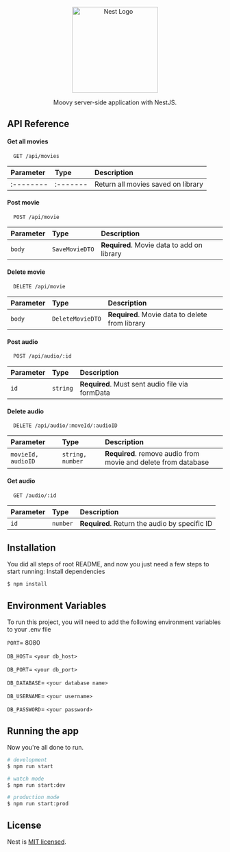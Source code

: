 <p align="center">
  <a href="http://nestjs.com/" target="blank"><img src="https://nestjs.com/img/logo-small.svg" width="200" alt="Nest Logo" /></a>
</p>

[circleci-image]: https://img.shields.io/circleci/build/github/nestjs/nest/master?token=abc123def456
[circleci-url]: https://circleci.com/gh/nestjs/nest

  <p align="center">Moovy server-side application with NestJS.</p>
  
## API Reference

#### Get all movies

```http
  GET /api/movies
```

| Parameter | Type     | Description                        |
| :-------- | :------- | :--------------------------------- | 
| :-------- | :------- | Return all movies saved on library |

#### Post movie

```http
  POST /api/movie
```

| Parameter | Type           | Description                                |
| :------   | :------------- | :----------------------------------------- |
| `body`    | `SaveMovieDTO` | **Required**. Movie data to add on library |

#### Delete movie

```http
  DELETE /api/movie
```

| Parameter | Type             | Description                                     |
| :------   | :--------------- | :---------------------------------------------- |
| `body`    | `DeleteMovieDTO` | **Required**. Movie data to delete from library |

#### Post audio

```http
  POST /api/audio/:id
```

| Parameter | Type             | Description                                     |
| :------   | :--------------- | :---------------------------------------------- |
| `id`      | `string`         | **Required**. Must sent audio file via formData |

#### Delete audio

```http
  DELETE /api/audio/:moveId/:audioID
```

| Parameter          | Type             | Description                                                    |
| :------            | :--------------- | :------------------------------------------------------------- |
| `movieId, audioID` | `string, number` | **Required**. remove audio from movie and delete from database |

#### Get audio

```http
  GET /audio/:id
```
| Parameter | Type        | Description                                   |
| :------   | :---------- | :-------------------------------------------- |
| `id`      | `number`    | **Required**. Return the audio by specific ID |



## Installation

You did all steps of root README, and now you just need a few steps to start running:
Install dependencies

```bash
$ npm install
```

## Environment Variables

To run this project, you will need to add the following environment variables to your .env file

`PORT`= 8080

`DB_HOST`= `<your db_host>`

`DB_PORT`= `<your db_port>`

`DB_DATABASE`= `<your database name>`

`DB_USERNAME`= `<your username>`

`DB_PASSWORD`= `<your password>`

## Running the app

Now you're all done to run.

```bash
# development
$ npm run start

# watch mode
$ npm run start:dev

# production mode
$ npm run start:prod
```

## License

Nest is [MIT licensed](LICENSE).
